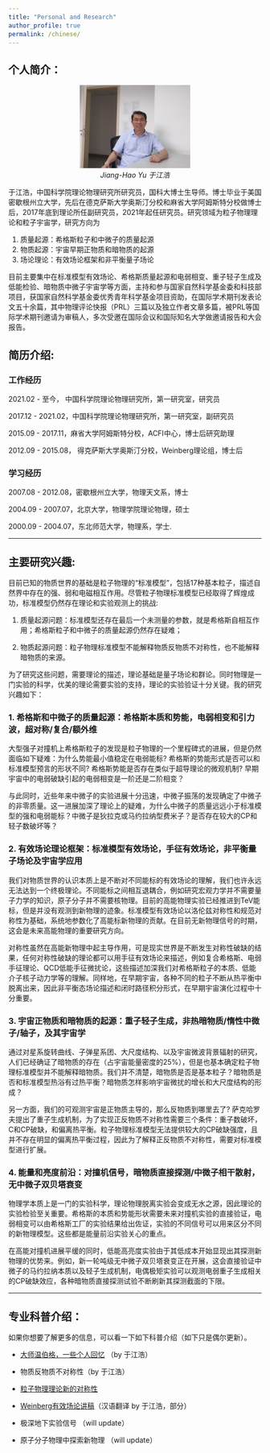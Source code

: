```yaml
---
title: "Personal and Research"
author_profile: true
permalink: /chinese/
---
```



## 个人简介：


<p align="center">
<img src="/images/yuoffice.jpg" alt="于江浩" title="Jiang-Hao Yu" width="220"/>
     <br />
    <em>Jiang-Hao Yu 于江浩 </em>
</p>


于江浩，中国科学院理论物理研究所研究员，国科大博士生导师。博士毕业于美国密歇根州立大学，先后在德克萨斯大学奥斯汀分校和麻省大学阿姆斯特分校做博士后，2017年底到理论所任副研究员，2021年起任研究员。研究领域为粒子物理理论和粒子宇宙学，研究方向为

1. 质量起源：希格斯粒子和中微子的质量起源
2. 物质起源：宇宙早期正物质和暗物质的起源
3. 场论理论：有效场论框架和非平衡量子场论

目前主要集中在标准模型有效场论、希格斯质量起源和电弱相变、重子轻子生成及低能检验、暗物质中微子宇宙学等方面，主持和参与国家自然科学基金委和科技部项目，获国家自然科学基金委优秀青年科学基金项目资助，在国际学术期刊发表论文五十余篇，其中物理评论快报（PRL）三篇以及独立作者文章多篇，被PRL等国际学术期刊邀请为审稿人，多次受邀在国际会议和国际知名大学做邀请报告和大会报告。


<!--### 2021 Funding (参与)
1. 科技部国家重点研发计划重点专项（课题四子课题负责人：易俗，5人成员之一）
2. 中国科学院基础研究领域青年科学家团队（课题负责人：舒菁，10人成员之一）
3. 中国科学院B类先导科技专项培育项目（课题二负责人：周宇峰，4人成员之一） ，北京大学高能中心学者，国科大杭州高等研究院双聘教授 -->



<!--主持国家自然科学基金委面上项目一项，获国家自然科学基金委优秀青年科学基金项目资助，在国际学术期刊发表论文36篇，含独立作者文章6篇和物理评论快报（PRL）三篇，高能物理INSPIRE数据库统计文章总引用1000次以上，被PRL等国际学术期刊邀请为审稿人，多次受邀在国际会议和国际知名大学做邀请报告和大会报告-->




## 简历介绍:

### 工作经历

2021.02 - 至今，    中国科学院理论物理研究所，第一研究室，研究员

2017.12 - 2021.02，中国科学院理论物理研究所，第一研究室，副研究员

2015.09 - 2017.11，麻省大学阿姆斯特分校，ACFI中心，博士后研究助理

2012.09 - 2015.08， 得克萨斯大学奥斯汀分校，Weinberg理论组，博士后

### 学习经历

2007.08 - 2012.08，密歇根州立大学，物理天文系，博士

2004.09 - 2007.07，北京大学，物理学院理论物理，硕士

2000.09 - 2004.07，东北师范大学，物理系，学士. 


--------------------------------

## 主要研究兴趣:

目前已知的物质世界的基础是粒子物理的“标准模型”，包括17种基本粒子，描述自然界中存在的强、弱和电磁相互作用。尽管粒子物理标准模型已经取得了辉煌成功，标准模型仍然存在理论和实验观测上的挑战:

1. 质量起源问题：标准模型还存在最后一个未测量的参数，就是希格斯自相互作用；希格斯粒子和中微子的质量起源仍然存在疑难；

2. 物质起源问题：粒子物理标准模型不能解释物质反物质不对称性，也不能解释暗物质的来源。

为了研究这些问题，需要理论的描述，理论基础是量子场论和群论。同时物理是一门实验的科学，优美的理论需要实验的支持，理论的实验验证十分关键。我的研究兴趣如下：

### 1. 希格斯和中微子的质量起源：希格斯本质和势能，电弱相变和引力波，超对称/复合/额外维

大型强子对撞机上希格斯粒子的发现是粒子物理的一个里程碑式的进展，但是仍然面临如下疑难：为什么势能最小值稳定在电弱能标? 希格斯的势能形式是否可以和标准模型预言的形状不同?  希格斯势能是否存在类似于超导理论的微观机制?  早期宇宙中的电弱破缺引起的电弱相变是一阶还是二阶相变？

与此同时，近些年来中微子的实验进展十分迅速，中微子振荡的发现确定了中微子的非零质量。这一进展加深了理论上的疑难，为什么中微子的质量远远小于标准模型的强和电弱能标？中微子是狄拉克或马约拉纳型费米子？是否存在较大的CP和轻子数破坏等？

### 2. 有效场论理论框架：标准模型有效场论，手征有效场论，非平衡量子场论及宇宙学应用

我们对物质世界的认识本质上是不断对不同能标的有效场论的理解，我们也许永远无法达到一个终极理论。不同能标之间相互退耦合，例如研究宏观力学并不需要量子力学的知识，原子分子并不需要核物理。目前的高能物理实验已经推进到TeV能标，但是并没有观测到新物理的迹象。标准模型有效场论以洛伦兹对称性和规范对称性为基础，系统地参数化了高能标新物理的贡献。在目前无新物理信号的时期，这会是未来高能物理的重要研究方向。

对称性虽然在高能新物理中起主导作用，可是现实世界是不断发生对称性破缺的结果，任何对称性破缺的理论都可以用手征有效场论来描述，例如复合希格斯、电弱手征理论、QCD低能手征微扰论，这些描述加深我们对希格斯粒子的本质、低能介子核子动力学等的理解。同样地，在早期宇宙，各种不同的粒子不断从热平衡中脱离出来，因此非平衡态场论描述和闭时路径积分形式，在早期宇宙演化过程中十分重要。

### 3. 宇宙正物质和暗物质的起源：重子轻子生成，非热暗物质/惰性中微子/轴子，及其宇宙学

通过对星系旋转曲线、子弹星系团、大尺度结构、以及宇宙微波背景辐射的研究，人们已经确证了暗物质的存在（占宇宙能量密度的25%），但是也基本确定粒子物理标准模型并不能解释暗物质。我们并不清楚，暗物质是否是基本粒子？暗物质是否和标准模型热浴有过热平衡？暗物质怎样影响宇宙微扰的增长和大尺度结构的形成？

另一方面，我们的可观测宇宙是正物质主导的，那么反物质到哪里去了? 萨克哈罗夫提出了重子生成机制，为了实现正反物质不对称性需要三个条件：重子数破坏，C和CP破缺，和偏离热平衡。粒子物理标准模型无法提供较大的CP破缺强度，且并不存在明显的偏离热平衡过程，因此为了解释正反物质不对称性，需要对标准模型进行扩展。

### 4. 能量和亮度前沿：对撞机信号，暗物质直接探测/中微子相干散射，无中微子双贝塔衰变

物理学本质上是一门的实验科学，理论物理脱离实验会变成无水之源，因此理论的实验检验至关重要。希格斯的本质和势能形状需要未来对撞机实验的直接验证，电弱相变可以由希格斯工厂的实验结果给出佐证，实验的不同信号可以用来区分不同的新物理模型。这些都是能量前沿实验关心的重点。

在高能对撞机进展平缓的同时，低能高亮度实验由于其低成本开始显现出其探测新物理的优势来。例如，新一轮吨级无中微子双贝塔衰变正在开展，这会直接验证中微子的马约拉纳本质以及轻子生成机制，电偶极矩实验可以观测电弱重子生成相关的CP破缺效应，各种暗物质直接探测试验不断刷新其探测截面的下限。

--------------------------------

## 专业科普介绍：


如果你想要了解更多的信息，可以看一下如下科普介绍（如下只是偶尔更新）。

* [大师温伯格，一些个人回忆](/terms) （by 于江浩）

* 物质反物质不对称性（by 于江浩）

* [粒子物理理论新的对称性](/files/researchprl)

* [Weinberg有效场论讲稿](/dl2018/)（汉语翻译 by 于江浩，部分）

* 极深地下实验信号 （will update）

* 原子分子物理中探索新物理 （will update）
